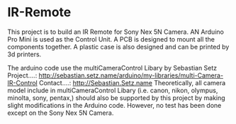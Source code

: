 # IR-Remote
This project is to build an IR Remote for Sony Nex 5N Camera. 
AN Arduino Pro Mini is used as the Control Unit.
A PCB is designed to mount all the components together.
A plastic case is also designed and can be printed by 3d printers.

The arduino code use the multiCameraControl Libary by Sebastian Setz
	Project....:  http://sebastian.setz.name/arduino/my-libraries/multi-Camera-IR-Control
	Contact....:  http://Sebastian.Setz.name
Theoretically, all camera model include in multiCameraControl Libary (i.e. canon, nikon, olympus, minolta, sony, pentax,) should also be supported by this project by making slight modifications in the Arduino code. 
However, no test has been done except on the Sony Nex 5N Camera.

